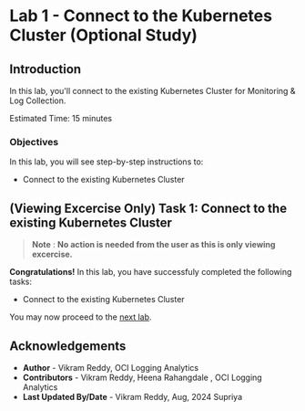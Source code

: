 # Lab 1 - Connect to the Kubernetes Cluster (Optional Study)

## Introduction

In this lab, you'll connect to the existing Kubernetes Cluster for Monitoring & Log Collection.

Estimated Time: 15 minutes

### Objectives

In this lab, you will see step-by-step instructions to:

  - Connect to the existing Kubernetes Cluster


## (Viewing Excercise Only) Task 1: Connect to the existing Kubernetes Cluster
  > **Note** : **No action is needed from the user as this is only viewing excercise.**



**Congratulations!** In this lab, you have successfuly completed the following tasks:
- Connect to the existing Kubernetes Cluster

You may now proceed to the [next lab](#next).

## Acknowledgements
* **Author** - Vikram Reddy, OCI Logging Analytics
* **Contributors** -  Vikram Reddy, Heena Rahangdale , OCI Logging Analytics
* **Last Updated By/Date** - Vikram Reddy, Aug, 2024
Supriya
